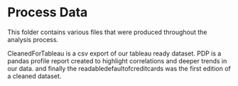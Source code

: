 # Process Data

This folder contains various files that were produced throughout the analysis process.

CleanedForTableau is a csv export of our tableau ready dataset. 
PDP is a pandas profile report created to highlight correlations and deeper trends in our data.
and finally the readabledefaultofcreditcards was the first edition of a cleaned dataset. 
